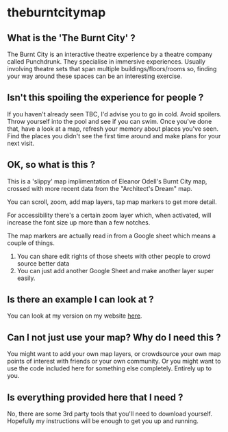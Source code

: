 # theburntcitymap

## **What is the 'The Burnt City' ?**

The Burnt City is an interactive theatre experience by a theatre company called Punchdrunk. They specialise in immersive experiences. Usually involving theatre sets that span multiple buildings/floors/rooms so, finding your way around these spaces can be an interesting exercise.

## **Isn't this spoiling the experience for people ?**

If you haven't already seen TBC, I'd advise you to go in cold. Avoid spoilers. Throw yourself into the pool and see if you can swim. Once you've done that, have a look at a map, refresh your memory about places you've seen. Find the places you didn't see the first time around and make plans for your next visit.

## **OK, so what is this ?**

This is a 'slippy' map implimentation of Eleanor Odell's Burnt City map, crossed with more recent data from the "Architect's Dream" map. 

You can scroll, zoom, add map layers, tap map markers to get more detail. 

For accessibility there's a certain zoom layer which, when activated, will increase the font size up more than a few notches.

The map markers are actually read in from a Google sheet which means a couple of things.

1. You can share edit rights of those sheets with other people to crowd source better data
2. You can just add another Google Sheet and make another layer super easily.

## **Is there an example I can look at ?**

You can look at my version on my website [here](https://d834256.radium-basement.com/tbc/).

## **Can I not just use your map? Why do I need this ?**

You might want to add your own map layers, or crowdsource your own map points of interest with friends or your own community. Or you might want to use the code included here for something else completely. Entirely up to you.

## **Is everything provided here that I need ?**

No, there are some 3rd party tools that you'll need to download yourself. Hopefully my instructions will be enough to get you up and running.

